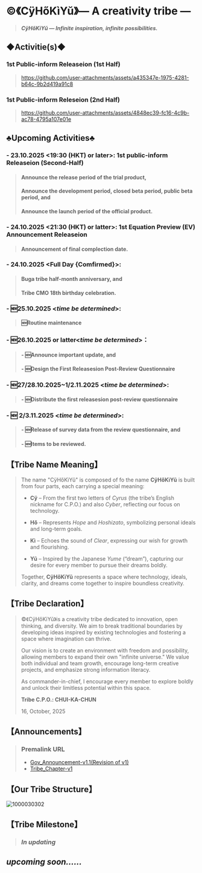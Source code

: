 # ©️《CÿHőKìYŭ》— A creativity tribe —
> _**CÿHőKìYŭ — Infinite inspiration, infinite possibilities.**_
## ◆Activitie(s)◆
### 1st Public-inform Releaseion (1st Half)
> https://github.com/user-attachments/assets/a435347e-1975-4281-b64c-9b2d419a91c8
### 1st Public-inform Releseion (2nd Half)
> https://github.com/user-attachments/assets/4848ec39-fc16-4c9b-ac78-4795a107e01e
## ♣︎Upcoming Activities♣︎
### - 23.10.2025 <**19:30 (HKT) or later**>: 1st public-inform Releaseion (Second-Half)
> #### Announce the release period of the trial product,
> #### Announce the development period, closed beta period, public beta period, and
> #### Announce the launch period of the official product.
### - 24.10.2025 <**21:30 (HKT) or latter**>: 1st Equation Preview (EV) Announcement Releaseion
> #### Announcement of final complection date.
### - 24.10.2025 <**Full Day** {Comfirmed}>:
> #### Buga tribe half-month anniversary, and
> #### Tribe CMO 18th birthday celebration.
### - 🆕️25.10.2025 <_time be determined_>:
> #### 🆕️Routine maintenance
### - 🆕️26.10.2025 or latter<_time be determined_>：
> #### - 🆕️Announce important update, and
> #### - 🆕️Design the First Releasesion Post-Review Questionnaire
### - 🆕️27/28.10.2025~1/2.11.2025 <_time be determined_>:
> #### - 🆕️Distribute the first releasesion post-review questionnaire
### - 🆕️ 2/3.11.2025 <_time be determined_>:
> #### - 🆕️Release of survey data from the review questionnaire, and
> #### - 🆕️Items to be reviewed.
## 【Tribe Name Meaning】
> The name "CÿHőKìYŭ" is composed of fo the name **CÿHőKìYŭ** is built from four parts, each carrying a special meaning:
> - **Cÿ** – From the first two letters of *Cyrus* (the tribe’s English nickname for C.P.O.) and also *Cyber*, reflecting our focus on technology.
> 
> - **Hő** – Represents *Hope* and *Hoshizato*, symbolizing personal ideals and long-term goals.
>
> - **Kì** – Echoes the sound of *Clear*, expressing our wish for growth and flourishing.
> 
> - **Yŭ** – Inspired by the Japanese *Yume* (“dream”), capturing our desire for every member to pursue their dreams boldly.
> 
> Together, **CÿHőKìYŭ** represents a space where technology, ideals, clarity, and dreams come together to inspire boundless creativity.  
## 【Tribe Declaration】
> ©️《CÿHőKìYŭ》is a creativity tribe dedicated to innovation, open thinking, and diversity. We aim to break traditional boundaries by developing ideas inspired by existing technologies and fostering a space where imagination can thrive.
>
> Our vision is to create an environment with freedom and possibility, allowing members to expand their own "infinite universe." We value both individual and team growth, encourage long-term creative projects, and emphasize strong information literacy.
>
> As commander-in-chief, I encourage every member to explore boldly and unlock their limitless potential within this space.
>
> **Tribe C.P.O.: CHUI-KA-CHUN**
>
> 16, October, 2025
## 【Announcements】
> ### Premalink URL
> - [Gov_Announcement-v1.1(Revision of v1)](https://github.com/CHUI-KA-CHUN/-c-CyHoKiYu-/blob/main/GovAnnouncement_v1-1.md)
> - [Tribe_Chapter-v1](https://github.com/CHUI-KA-CHUN/-c-CyHoKiYu-/blob/main/Tribe_Chapter-v1.md)
## 【Our Tribe Structure】
![1000030302](https://github.com/user-attachments/assets/0128b902-0091-4d71-860a-0602d1209a33)
## 【Tribe Milestone】
> ### _In updating_
## _upcoming soon……_

